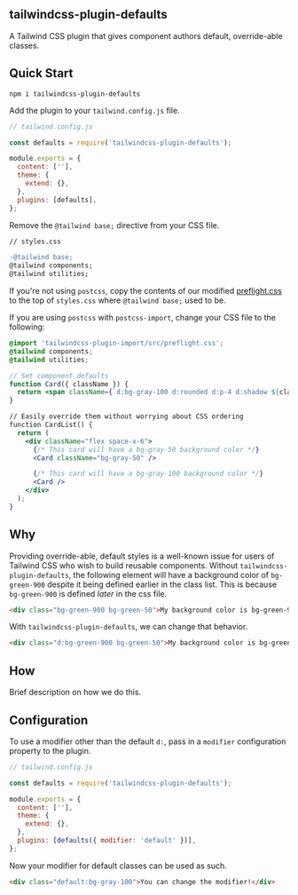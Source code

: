 ## tailwindcss-plugin-defaults

A Tailwind CSS plugin that gives component authors default, override-able classes.

## Quick Start

```
npm i tailwindcss-plugin-defaults
```

Add the plugin to your `tailwind.config.js` file.

```js
// tailwind.config.js

const defaults = require('tailwindcss-plugin-defaults');

module.exports = {
  content: [''],
  theme: {
    extend: {},
  },
  plugins: [defaults],
};
```

Remove the `@tailwind base;` directive from your CSS file.

```diff
// styles.css

-@tailwind base;
@tailwind components;
@tailwind utilities;
```

If you're not using `postcss`, copy the contents of our modified [preflight.css](https://unpkg.com/tailwindcss-plugin-defaults@0.0.9/src/preflight.css) to the top of `styles.css` where `@tailwind base;` used to be.

If you are using `postcss` with `postcss-import`, change your CSS file to the following:

```css
@import 'tailwindcss-plugin-import/src/preflight.css';
@tailwind components;
@tailwind utilities;
```

```jsx
// Set component defaults
function Card({ className }) {
  return <span className={`d:bg-gray-100 d:rounded d:p-4 d:shadow ${className}`}>;
}

// Easily override them without worrying about CSS ordering
function CardList() {
  return (
    <div className="flex space-x-6">
      {/* This card will have a bg-gray-50 background color */}
      <Card className="bg-gray-50" />

      {/* This card will have a bg-gray-100 background color */}
      <Card />
    </div>
  );
}
```

## Why

Providing override-able, default styles is a well-known issue for users of Tailwind CSS who wish to build reusable components. Without `tailwindcss-plugin-defaults`, the following element will have a background color of `bg-green-900` despite it being defined earlier in the class list. This is because `bg-green-900` is defined _later_ in the css file.

```html
<div class="bg-green-900 bg-green-50">My background color is bg-green-900 😢</div>
```

With `tailwindcss-plugin-defaults`, we can change that behavior.

```html
<div class="d:bg-green-900 bg-green-50">My background color is bg-green-50! 😄</div>
```

## How

Brief description on how we do this.

## Configuration

To use a modifier other than the default `d:`, pass in a `modifier` configuration property to the plugin.

```js
// tailwind.config.js

const defaults = require('tailwindcss-plugin-defaults');

module.exports = {
  content: [''],
  theme: {
    extend: {},
  },
  plugins: [defaults({ modifier: 'default' })],
};
```

Now your modifier for default classes can be used as such.

```html
<div class="default:bg-gray-100">You can change the modifier!</div>
```
